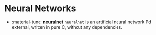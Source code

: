 # Neural Networks

<div class="grid cards" markdown>

- :material-tune: [__neuralnet__](neuralnet.md) `neuralnet` is an artificial neural network Pd external, written in pure C, without any dependencies.

</div>
